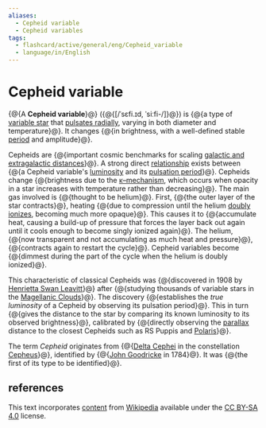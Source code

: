 ```yaml
---
aliases:
  - Cepheid variable
  - Cepheid variables
tags:
  - flashcard/active/general/eng/Cepheid_variable
  - language/in/English
---
```


# Cepheid variable

{@{A __Cepheid variable__}@} ({@{[/ˈsɛfi.ɪd, ˈsiːfi-/]}@}) is {@{a type of [variable star](variable%20star.md) that [pulsates radially](instability%20strip.md), varying in both diameter and temperature}@}. It changes {@{in brightness, with a well-defined stable [period](frequency.md) and amplitude}@}. <!--SR:!2025-04-14,188,310!2025-05-22,219,330!2025-02-12,127,290!2025-01-14,106,290-->

Cepheids are {@{important cosmic benchmarks for scaling [galactic and extragalactic distances](cosmic%20distance%20ladder.md)}@}. A strong direct [relationship](period-luminosity%20relation.md) exists between {@{a Cepheid variable's [luminosity](luminosity.md) and its [pulsation period](periodic%20function.md)}@}. Cepheids change {@{brightness due to the [κ–mechanism](kappa–mechanism.md), which occurs when opacity in a star increases with temperature rather than decreasing}@}. The main gas involved is {@{thought to be helium}@}. First, {@{the outer layer of the star contracts}@}, heating {@{due to compression until the helium [doubly ionizes](double%20ionization.md), becoming much more opaque}@}. This causes it to {@{accumulate heat, causing a build-up of pressure that forces the layer back out again until it cools enough to become singly ionized again}@}. The helium, {@{now transparent and not accumulating as much heat and pressure}@}, {@{contracts again to restart the cycle}@}. Cepheid variables become {@{dimmest during the part of the cycle when the helium is doubly ionized}@}. <!--SR:!2025-07-27,222,270!2025-07-15,263,330!2024-12-28,93,270!2025-07-11,260,330!2025-04-26,185,310!2024-12-30,94,270!2025-04-26,165,270!2025-07-22,269,330!2025-08-03,278,330!2025-05-02,199,310-->

This characteristic of classical Cepheids was {@{discovered in 1908 by [Henrietta Swan Leavitt](Henrietta%20Swan%20Leavitt.md)}@} after {@{studying thousands of variable stars in the [Magellanic Clouds](Magellanic%20Clouds.md)}@}. The discovery {@{establishes the _true luminosity_ of a Cepheid by observing its pulsation period}@}. This in turn {@{gives the distance to the star by comparing its known luminosity to its observed brightness}@}, calibrated by {@{directly observing the [parallax](parallax%20in%20astronomy.md) distance to the closest Cepheids such as RS Puppis and [Polaris](polaris.md)}@}. <!--SR:!2025-01-20,97,230!2025-02-01,121,290!2025-03-25,168,310!2025-08-20,269,290!2025-05-16,180,270-->

The term _Cepheid_ originates from {@{[Delta Cephei](Delta%20Cephei.md) in the constellation [Cepheus](Cepheus%20(constellation).md)}@}, identified by {@{[John Goodricke](John%20Goodricke.md) in 1784}@}. It was {@{the first of its type to be identified}@}. <!--SR:!2025-06-02,210,290!2025-01-31,100,230!2025-07-15,265,330-->

## references

This text incorporates [content](https://en.wikipedia.org/wiki/Cepheid_variable) from [Wikipedia](Wikipedia.md) available under the [CC BY-SA 4.0](https://creativecommons.org/licenses/by-sa/4.0/) license.
